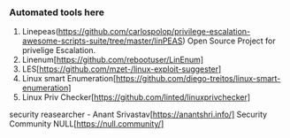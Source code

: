 ### Automated tools here
1. Linepeas(https://github.com/carlospolop/privilege-escalation-awesome-scripts-suite/tree/master/linPEAS)
   Open Source Project for privelige Escalation. 
3. Linenum[https://github.com/rebootuser/LinEnum]
4. LES[https://github.com/mzet-/linux-exploit-suggester]
5. Linux smart Enumeration[https://github.com/diego-treitos/linux-smart-enumeration]
6. Linux Priv Checker[https://github.com/linted/linuxprivchecker]


security reasearcher - Anant Srivastav[https://anantshri.info/]
Security Community NULL[https://null.community/]

